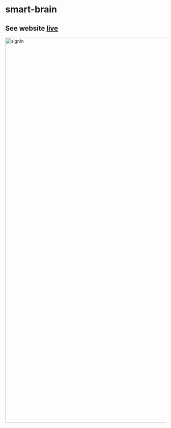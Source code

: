 # smart-brain

## See website [live](https://smart-brain-m5x0.onrender.com/)
<img width="1206" alt="signIn" src="https://github.com/FatemaBohra/smart-brain/assets/87420811/09d8d842-b7f8-4cd5-9880-c2a976aea531">
